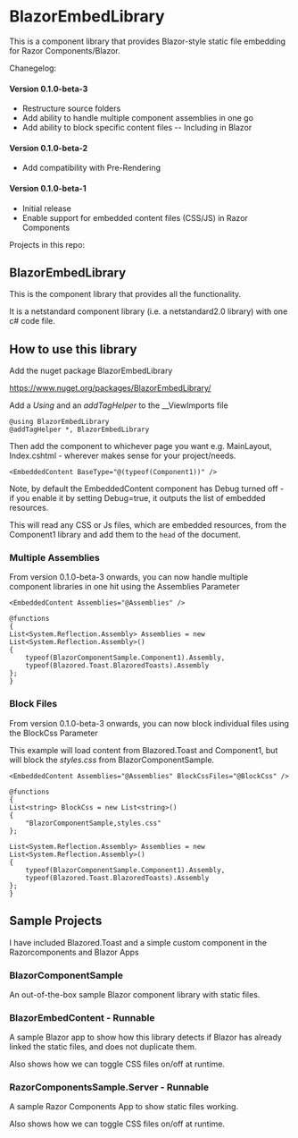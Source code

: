 
# BlazorEmbedLibrary

This is a component library that provides Blazor-style static file embedding for Razor Components/Blazor.

Chanegelog:

#### Version 0.1.0-beta-3
- Restructure source folders
- Add ability to handle multiple component assemblies in one go
- Add ability to block specific content files
-- Including in Blazor

#### Version 0.1.0-beta-2
- Add compatibility with Pre-Rendering

#### Version 0.1.0-beta-1
- Initial release 
- Enable support for embedded content files (CSS/JS) in Razor Components

Projects in this repo:

## BlazorEmbedLibrary

This is the component library that provides all the functionality.

It is a netstandard component library (i.e. a netstandard2.0 library) with one c# code file.

## How to use this library

Add the nuget package BlazorEmbedLibrary

https://www.nuget.org/packages/BlazorEmbedLibrary/

Add a *Using* and an *addTagHelper* to the __ViewImports file

```
@using BlazorEmbedLibrary
@addTagHelper *, BlazorEmbedLibrary
```

Then add the component to whichever page you want e.g. MainLayout, Index.cshtml - wherever makes sense for your project/needs.

```
<EmbeddedContent BaseType="@(typeof(Component1))" />
```

Note, by default the EmbeddedContent component has Debug turned off - if you enable it by setting Debug=true, it outputs the list of embedded resources.

This will read any CSS or Js files, which are embedded resources, from the Component1 library and add them to the `head` of the document.

### Multiple Assemblies

From version 0.1.0-beta-3 onwards, you can now handle multiple component libraries in one hit using the Assemblies Parameter

```
<EmbeddedContent Assemblies="@Assemblies" />

@functions
{
List<System.Reflection.Assembly> Assemblies = new List<System.Reflection.Assembly>()
{
    typeof(BlazorComponentSample.Component1).Assembly,
    typeof(Blazored.Toast.BlazoredToasts).Assembly
};
}

```

### Block Files

From version 0.1.0-beta-3 onwards, you can now block individual files using the BlockCss Parameter

This example will load content from Blazored.Toast and Component1, but will block the *styles.css* from BlazorComponentSample.

```
<EmbeddedContent Assemblies="@Assemblies" BlockCssFiles="@BlockCss" />

@functions
{
List<string> BlockCss = new List<string>()
{
    "BlazorComponentSample,styles.css"
};

List<System.Reflection.Assembly> Assemblies = new List<System.Reflection.Assembly>()
{
    typeof(BlazorComponentSample.Component1).Assembly,
    typeof(Blazored.Toast.BlazoredToasts).Assembly
};
}

```

## Sample Projects

I have included Blazored.Toast and a simple custom component in the Razorcomponents and Blazor Apps


### BlazorComponentSample

An out-of-the-box sample Blazor component library with static files.

### BlazorEmbedContent - Runnable

A sample Blazor app to show how this library detects if Blazor has already linked the static files, and does not duplicate them.

Also shows how we can toggle CSS files on/off at runtime.

### RazorComponentsSample.Server - Runnable

A sample Razor Components App to show static files working.

Also shows how we can toggle CSS files on/off at runtime.
